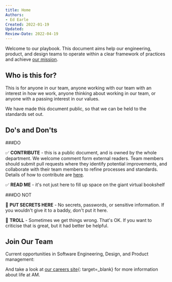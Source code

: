 ```yaml
---
title: Home
Authors: 
- Ed Earle
Created: 2022-01-19
Updated: 
Review-Date: 2022-04-19
---
```


Welcome to our playbook. This document aims help our engineering, product, and design teams to operate within a clear framework of practices and achieve [our mission](/1.-Welcome/Mission).

## Who is this for?

This is for anyone in our team, anyone working with our team with an interest in how we work, anyone thinking about working in our team, or anyone with a passing interest in our values.

We have made this document public, so that we can be held to the standards set out.

## Do's and Don'ts

###DO 

:white_check_mark: **CONTRIBUTE** - this is a public document, and is owned by the whole department. We welcome comment form external readers. Team members should submit pull requests where they identify potential improvements, and collaborate with their team members to refine processes and standards. Details of how to contribute are [here](/1.-Welcome/Documentation-Guidelines/Platform-Development-Playbook).

:white_check_mark: **READ ME** - it's not just here to fill up space on the giant virtual bookshelf 

###DO NOT

:no_entry_sign: **PUT SECRETS HERE** - No secrets, passwords, or sensitive information. If you wouldn't give it to a baddy, don't put it here.

:no_entry_sign: **TROLL** - Sometimes we get things wrong. That's OK. If you want to criticise that is great, but it had better be helpful.

## Join Our Team

Current opportunities in Software Engineering, Design, and Product management:

<div class="am-jobs">
    <script src="https://scripts.teamtailor-cdn.com/widgets/production/jobs.js" async charset="utf-8"></script> 
    <div class="teamtailor-jobs-widget" data-teamtailor-limit="20" data-teamtailor-pagination="true" data-teamtailor-popup="true" data-teamtailor-department="121872" data-teamtailor-api-key="3Y59uz-R07qH3Cs3_wMHuLkNnGfxIgDKkNEWUpSs"></div>
</div>

And take a look at [our careers site](https://careers.amdigital.co.uk/){: target=_blank} for more information about life at AM.

